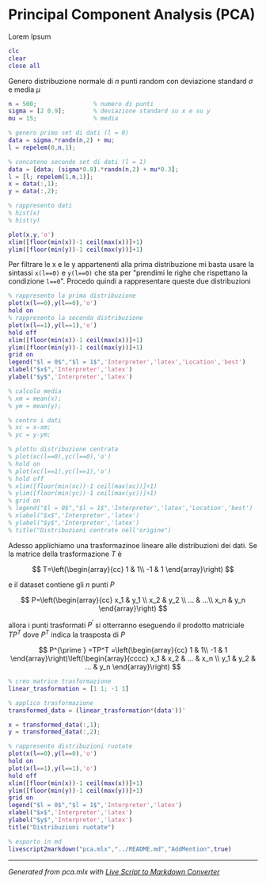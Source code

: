 # Principal Component Analysis (PCA)

Lorem Ipsum

```matlab
clc
clear
close all
```

Genero distribuzione normale di $n$ punti random con deviazione standard $\sigma$ e media $\mu$

```matlab
n = 500;                % numero di punti
sigma = [2 0.9];        % deviazione standard su x e su y
mu = 15;                % media

% genero primo set di dati (l = 0)
data = sigma.*randn(n,2) + mu;
l = repelem(0,n,1);

% concateno secondo set di dati (l = 1)
data = [data; (sigma*0.8).*randn(n,2) + mu*0.3];
l = [l; repelem(1,n,1)];
x = data(:,1);
y = data(:,2);

% rappresento dati
% hist(x)
% hist(y)

plot(x,y,'o')
xlim([floor(min(x))-1 ceil(max(x))]+1)
ylim([floor(min(y))-1 ceil(max(y))]+1)
```

Per filtrare le x e le y appartenenti alla prima distribuzione mi basta usare la sintassi `x(l==0)` e `y(l==0)` che sta per "prendimi le righe che rispettano la condizione `l==0`". Procedo quindi a rappresentare queste due distribuzioni

```matlab
% rappresento la prima distribuzione
plot(x(l==0),y(l==0),'o')
hold on
% rappresento la seconda distribuzione
plot(x(l==1),y(l==1),'o')
hold off
xlim([floor(min(x))-1 ceil(max(x))]+1)
ylim([floor(min(y))-1 ceil(max(y))]+1)
grid on
legend("$l = 0$","$l = 1$",'Interpreter','latex','Location','best')
xlabel("$x$",'Interpreter','latex')
ylabel("$y$",'Interpreter','latex')
```

```matlab
% calcolo media
% xm = mean(x);
% ym = mean(y);

% centro i dati
% xc = x-xm;
% yc = y-ym;
```

```matlab
% plotto distribuzione centrata
% plot(xc(l==0),yc(l==0),'o')
% hold on
% plot(xc(l==1),yc(l==1),'o')
% hold off
% xlim([floor(min(xc))-1 ceil(max(xc))]+1)
% ylim([floor(min(yc))-1 ceil(max(yc))]+1)
% grid on
% legend("$l = 0$","$l = 1$",'Interpreter','latex','Location','best')
% xlabel("$x$",'Interpreter','latex')
% ylabel("$y$",'Interpreter','latex')
% title("Distribuzioni centrate nell'origine")
```

Adesso applichiamo una trasformazinoe lineare alle distribuzioni dei dati. Se la matrice della trasformazione $T$ è

$$
T=\left(\begin{array}{cc}
1 & 1\\
-1 & 1
\end{array}\right)
$$

e il dataset contiene gli $n$ punti $P$

$$
P=\left(\begin{array}{cc}
x_1  & y_1 \\
x_2  & y_2 \\
... & ...\\
x_n  & y_n 
\end{array}\right)
$$

allora i punti trasformati $P^{\prime }$ si otterranno eseguendo il prodotto matriciale $TP^T$ dove $P^T$ indica la trasposta di $P$

$$
P^{\prime } =TP^T =\left(\begin{array}{cc}
1 & 1\\
-1 & 1
\end{array}\right)\left(\begin{array}{cccc}
x_1  & x_2  & ... & x_n \\
y_1  & y_2  & ... & y_n 
\end{array}\right)
$$

```matlab
% creo matrice trasformazione
linear_trasformation = [1 1; -1 1]

% applico trasformazione
transformed_data = (linear_trasformation*(data'))'

x = transformed_data(:,1);
y = transformed_data(:,2);

% rappresento distribuzioni ruotate
plot(x(l==0),y(l==0),'o')
hold on
plot(x(l==1),y(l==1),'o')
hold off
xlim([floor(min(x))-1 ceil(max(x))]+1)
ylim([floor(min(y))-1 ceil(max(y))]+1)
grid on
legend("$l = 0$","$l = 1$",'Interpreter','latex')
xlabel("$x$",'Interpreter','latex')
ylabel("$y$",'Interpreter','latex')
title("Distribuzioni ruotate")
```

```matlab
% esporto in md
livescript2markdown("pca.mlx","../README.md","AddMention",true)
```

***
*Generated from pca.mlx with [Live Script to Markdown Converter](https://github.com/roslovets/Live-Script-to-Markdown-Converter)*
